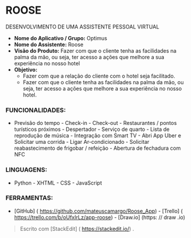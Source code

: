 
# ROOSE

DESENVOLVIMENTO DE UMA ASSISTENTE PESSOAL VIRTUAL

- **Nome do Aplicativo / Grupo:** Optimus 
- **Nome do Assistente:** Roose
- **Visão do Produto:** Fazer com que o cliente tenha as facilidades na palma da mão, ou seja, ter acesso a ações que melhore a sua experiência no nosso hotel
- **Objetivo:**
  - Fazer com que a relação do cliente com o
hotel seja facilitado. 
  - Fazer com que o cliente tenha as facilidades
na palma da mão, ou seja, ter acesso a ações
que melhore a sua experiência no nosso hotel.                           
 
 
                                                                                                     

### FUNCIONALIDADES:

- Previsão do tempo - Check-in - Check-out - Restaurantes / pontos turísticos próximos - Despertador - Serviço de quarto - Lista de reprodução de música - Integração com Smart TV - Abri App Uber e Solicitar uma corrida - Ligar Ar-condicionado - Solicitar reabastecimento de frigobar / refeição - Abertura de fechadura com NFC











### LINGUAGENS:
- Python - XHTML - CSS - JavaScript




### FERRAMENTAS:
- [GitHub] ( https://github.com/mateuscamargo/Roose_App) - [Trello] ( https://trello.com/b/oUfxIrLz/app-roose) - [Draw.io] (https: // draw .io)


 







> Escrito com [StackEdit] ( https://stackedit.io/) .
<!--stackedit_data:
eyJoaXN0b3J5IjpbMTcxMjU5MzM2Niw2MDMwMzMyMzQsMTI2Nj
EzMDM5NCw0MTMwNTE2NzksMjA3MTYwNzQ0OSwxMjI3MTQxMjg2
LC00OTg3NzM5ODksMTIzMjE4MzYwMV19
-->
